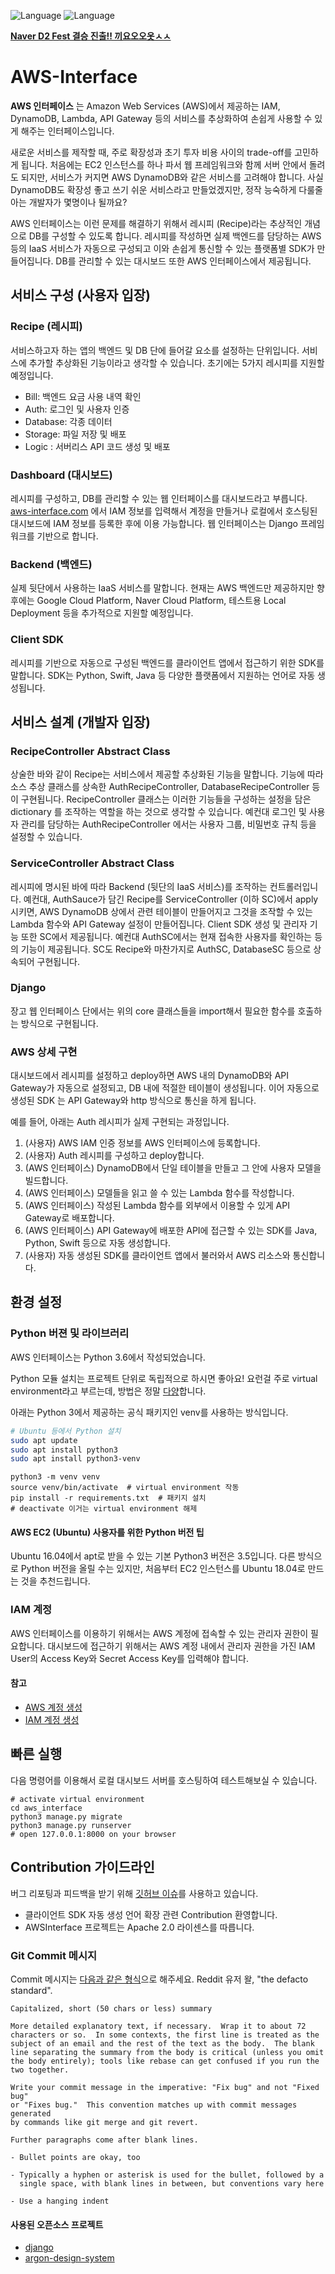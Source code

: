 ![Language](https://img.shields.io/badge/Language-Python3.6-blue.svg)
![Language](https://img.shields.io/badge/NaverFest-Finalist-brightgreen.svg)

**[Naver D2 Fest 결승 진출!! 끼요오오옷ㅅㅅ](https://github.com/D2CampusFest/6th)**

# AWS-Interface

**AWS 인터페이스** 는 Amazon Web Services (AWS)에서 제공하는 IAM, DynamoDB, Lambda, API Gateway 등의 서비스를 추상화하여 손쉽게 사용할 수 있게 해주는 인터페이스입니다.

새로운 서비스를 제작할 때, 주로 확장성과 초기 투자 비용 사이의 trade-off를 고민하게 됩니다. 처음에는 EC2 인스턴스를 하나 파서 웹 프레임워크와 함께 서버 안에서 돌려도 되지만, 서비스가 커지면 AWS DynamoDB와 같은 서비스를 고려해야 합니다. 사실 DynamoDB도 확장성 좋고 쓰기 쉬운 서비스라고 만들었겠지만, 정작 능숙하게 다룰줄 아는 개발자가 몇명이나 될까요?

AWS 인터페이스는 이런 문제를 해결하기 위해서 레시피 (Recipe)라는 추상적인 개념으로 DB를 구성할 수 있도록 합니다. 레시피를 작성하면 실제 백엔드를 담당하는 AWS 등의 IaaS 서비스가 자동으로 구성되고 이와 손쉽게 통신할 수 있는 플랫폼별 SDK가 만들어집니다. DB를 관리할 수 있는 대시보드 또한 AWS 인터페이스에서 제공됩니다.

## 서비스 구성 (사용자 입장)

### Recipe (레시피)
서비스하고자 하는 앱의 백엔드 및 DB 단에 들어갈 요소를 설정하는 단위입니다. 서비스에 추가할 추상화된 기능이라고 생각할 수 있습니다. 초기에는 5가지 레시피를 지원할 예정입니다.

- Bill: 백엔드 요금 사용 내역 확인
- Auth: 로그인 및 사용자 인증
- Database: 각종 데이터
- Storage: 파일 저장 및 배포
- Logic : 서버리스 API 코드 생성 및 배포

### Dashboard (대시보드)
레시피를 구성하고, DB를 관리할 수 있는 웹 인터페이스를 대시보드라고 부릅니다. [aws-interface.com](http://aws-interface.com) 에서  IAM 정보를 입력해서 계정을 만들거나 로컬에서 호스팅된 대시보드에 IAM 정보를 등록한 후에 이용 가능합니다. 웹 인터페이스는 Django 프레임워크를 기반으로 합니다.

### Backend (백엔드)
실제 뒷단에서 사용하는 IaaS 서비스를 말합니다. 현재는 AWS 백엔드만 제공하지만 향후에는 Google Cloud Platform, Naver Cloud Platform, 테스트용 Local Deployment 등을 추가적으로 지원할 예정입니다.

### Client SDK
레시피를 기반으로 자동으로 구성된 백엔드를 클라이언트 앱에서 접근하기 위한 SDK를 말합니다. SDK는 Python, Swift, Java 등 다양한 플랫폼에서 지원하는 언어로 자동 생성됩니다.

## 서비스 설계 (개발자 입장)

### RecipeController Abstract Class
상술한 바와 같이 Recipe는 서비스에서 제공할 추상화된 기능을 말합니다. 기능에 따라 소스 추상 클래스를 상속한 AuthRecipeController, DatabaseRecipeController 등이 구현됩니다. RecipeController 클래스는 이러한 기능들을 구성하는 설정을 담은 dictionary 를 조작하는 역할을 하는 것으로 생각할 수 있습니다. 예컨대 로그인 및 사용자 관리를 담당하는 AuthRecipeController 에서는 사용자 그룹, 비밀번호 규칙 등을 설정할 수 있습니다.

### ServiceController Abstract Class
레시피에 명시된 바에 따라 Backend (뒷단의 IaaS 서비스)를 조작하는 컨트롤러입니다. 예컨대, AuthSauce가 담긴 Recipe를 ServiceController (이하 SC)에서 apply시키면, AWS DynamoDB 상에서 관련 테이블이 만들어지고 그것을 조작할 수 있는 Lambda 함수와 API Gateway 설정이 만들어집니다. Client SDK 생성 및 관리자 기능 또한 SC에서 제공됩니다. 예컨대 AuthSC에서는 현재 접속한 사용자를 확인하는 등의 기능이 제공됩니다. SC도 Recipe와 마찬가지로 AuthSC, DatabaseSC 등으로 상속되어 구현됩니다.

### Django
장고 웹 인터페이스 단에서는 위의 core 클래스들을 import해서 필요한 함수를 호출하는 방식으로 구현됩니다.

### AWS 상세 구현
대시보드에서 레시피를 설정하고 deploy하면 AWS 내의 DynamoDB와 API Gateway가 자동으로 설정되고, DB 내에 적절한 테이블이 생성됩니다. 이어 자동으로 생성된 SDK 는 API Gateway와 http 방식으로 통신을 하게 됩니다.

예를 들어, 아래는 Auth 레시피가 실제 구현되는 과정입니다.

1. (사용자) AWS IAM 인증 정보를 AWS 인터페이스에 등록합니다.
2. (사용자) Auth 레시피를 구성하고 deploy합니다.
3. (AWS 인터페이스) DynamoDB에서 단일 테이블을 만들고 그 안에 사용자 모델을 빌드합니다. 
4. (AWS 인터페이스) 모델들을 읽고 쓸 수 있는 Lambda 함수를 작성합니다.
5. (AWS 인터페이스) 작성된 Lambda 함수를 외부에서 이용할 수 있게 API Gateway로 배포합니다.
6. (AWS 인터페이스) API Gateway에 배포한 API에 접근할 수 있는 SDK를 Java, Python, Swift 등으로 자동 생성합니다.
7. (사용자) 자동 생성된 SDK를 클라이언트 앱에서 불러와서 AWS 리소스와 통신합니다.

## 환경 설정

### Python 버젼 및 라이브러리

AWS 인터페이스는 Python 3.6에서 작성되었습니다. 

Python 모듈 설치는 프로젝트 단위로 독립적으로 하시면 좋아요! 요런걸 주로 virtual environment라고 부르는데, 방법은 정말 [다양](https://stackoverflow.com/questions/41573587/what-is-the-difference-between-venv-pyvenv-pyenv-virtualenv-virtualenvwrappe)합니다.

아래는 Python 3에서 제공하는 공식 패키지인 venv를 사용하는 방식입니다.

```bash
# Ubuntu 등에서 Python 설치
sudo apt update
sudo apt install python3
sudo apt install python3-venv
```

```
python3 -m venv venv
source venv/bin/activate  # virtual environment 작동
pip install -r requirements.txt  # 패키지 설치
# deactivate 이거는 virtual environment 해제
```

#### AWS EC2 (Ubuntu) 사용자를 위한 Python 버전 팁
Ubuntu 16.04에서 apt로 받을 수 있는 기본 Python3 버전은 3.5입니다. 다른 방식으로 Python 버전을 올릴 수는 있지만, 처음부터 EC2 인스턴스를 Ubuntu 18.04로 만드는 것을 추천드립니다.

### IAM 계정
AWS 인터페이스를 이용하기 위해서는 AWS 계정에 접속할 수 있는 관리자 권한이 필요합니다. 대시보드에 접근하기 위해서는 AWS 계정 내에서 관리자 권한을 가진 IAM User의 Access Key와 Secret Access Key를 입력해야 합니다.

#### 참고
- [AWS 계정 생성](https://aws.amazon.com/ko/premiumsupport/knowledge-center/create-and-activate-aws-account/)
- [IAM 계정 생성](https://docs.aws.amazon.com/ko_kr/IAM/latest/UserGuide/id_users_create.html)

## 빠른 실행
다음 명령어를 이용해서 로컬 대시보드 서버를 호스팅하여 테스트해보실 수 있습니다.
```
# activate virtual environment
cd aws_interface
python3 manage.py migrate
python3 manage.py runserver
# open 127.0.0.1:8000 on your browser
```

## Contribution 가이드라인

버그 리포팅과 피드백을 받기 위해 [깃허브 이슈](https://github.com/hubaimaster/AWSInterface/issues)를 사용하고 있습니다.

- 클라이언트 SDK 자동 생성 언어 확장 관련 Contribution 환영합니다.
- AWSInterface 프로젝트는 Apache 2.0 라이센스를 따릅니다.

### Git Commit 메시지
Commit 메시지는 [다음과 같은 형식](https://tbaggery.com/2008/04/19/a-note-about-git-commit-messages.html)으로 해주세요. Reddit 유저 왈, "the defacto standard".

```
Capitalized, short (50 chars or less) summary

More detailed explanatory text, if necessary.  Wrap it to about 72
characters or so.  In some contexts, the first line is treated as the
subject of an email and the rest of the text as the body.  The blank
line separating the summary from the body is critical (unless you omit
the body entirely); tools like rebase can get confused if you run the
two together.

Write your commit message in the imperative: "Fix bug" and not "Fixed bug"
or "Fixes bug."  This convention matches up with commit messages generated
by commands like git merge and git revert.

Further paragraphs come after blank lines.

- Bullet points are okay, too

- Typically a hyphen or asterisk is used for the bullet, followed by a
  single space, with blank lines in between, but conventions vary here

- Use a hanging indent
```

#### 사용된 오픈소스 프로젝트

- [django](https://github.com/django/django)
- [argon-design-system](https://github.com/creativetimofficial/argon-design-system)

